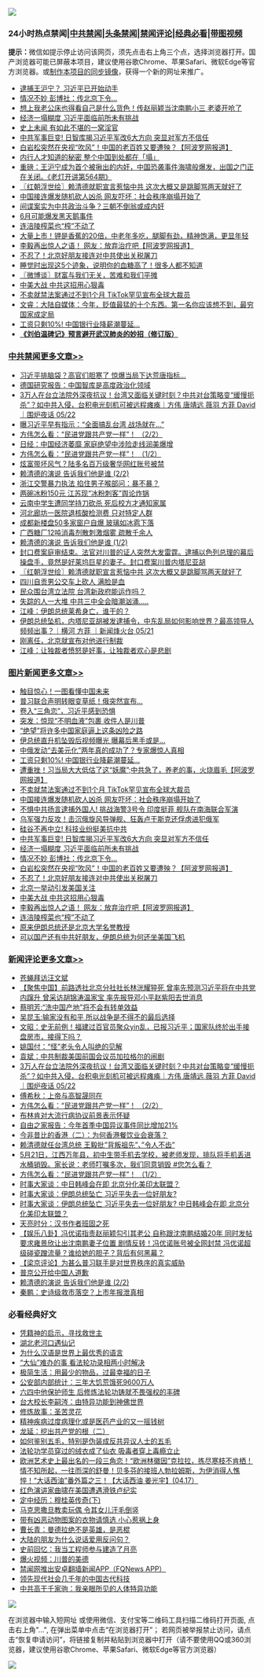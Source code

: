 ![](https://raw.githubusercontent.com/jsvpn/jsproxy/dev/64photo/fqnews-qr.jpg)

<div id="tt">
<h3>24小时热点禁闻|<a href="#%E4%B8%AD%E5%85%B1%E7%A6%81%E9%97%BB%E6%9B%B4%E5%A4%9A%E6%96%87%E7%AB%A0">中共禁闻</a>|<a href="#%E5%9B%BE%E7%89%87%E6%96%B0%E9%97%BB%E6%9B%B4%E5%A4%9A%E6%96%87%E7%AB%A0">头条禁闻</a>|<a href="#%E6%96%B0%E9%97%BB%E8%AF%84%E8%AE%BA%E6%9B%B4%E5%A4%9A%E6%96%87%E7%AB%A0">禁闻评论|<a href="#%E5%BF%85%E7%9C%8B%E7%BB%8F%E5%85%B8%E5%A5%BD%E6%96%87">经典必看</a>|<a href="https://9290254.xyz/3" target="_blank">带图视频</a></h3>
<div><b>提示：</b>微信如提示停止访问该网页，须先点击右上角三个点，选择浏览器打开。国产浏览器可能已屏蔽本项目，建议使用谷歌Chrome、苹果Safari、微软Edge等官方浏览器。或<a href="%E5%88%B6%E4%BD%9Cgit%E7%A6%81%E9%97%BB%E9%95%9C%E5%83%8F.md">制作本项目的同步镜像</a>，获得一个新的网址来推广。</div>
<ul>

<li><a href="/ccpdope/20240522/2039861.md">逮捕王沪宁？ 习近平已开始动手</a></li>
<li><a href="/topimagenews/20240522/2039931.md">情况不妙 彭博社：传北京下令…</a></li>
<li><a href="/cnnews/20240522/2039898.md">想上我老公床也得看自己是什么货色！传赵丽颖当沈南鹏小三 老婆开呛了</a></li>
<li><a href="/topimagenews/20240522/2039932.md">经济一塌糊度 习近平面临前所未有挑战</a></li>
<li><a href="/comments/20240522/2039848.md">史上未闻 有如此不堪的一窝淫官</a></li>
<li><a href="/topimagenews/20240522/2039973.md">中共军事巨变! 日智库揭习近平军改6大方向 突显对军方不信任</a></li>
<li><a href="/topimagenews/20240522/2039922.md">白岩松突然在央视“吹风”！中国的老百姓又要遭殃？【阿波罗网报道】</a></li>
<li><a href="/ccpdope/20240522/2040008.md">内行人才知道的秘密 整个中国到处都在「塌」</a></li>
<li><a href="/sohnews/20240522/2039900.md">重磅：王沪宁成为首个被揪出的内奸，中国恐袭事件海啸般爆发，出国之门正在关闭。《老灯开讲第564期》</a></li>
<li><a href="/cbnews/20240522/2039860.md">〖红朝浮世绘〗赖清德就职宣言惹恼中共 这次大概又是跳脚骂两天就好了</a></li>
<li><a href="/topimagenews/20240522/2040019.md">中国接连爆发随机砍人凶杀 网友吓坏：社会秩序崩塌开始了</a></li>
<li><a href="/baitai/20240522/2040003.md">间谍案实为中共政治斗争？三朝不倒翁或成内奸</a></li>
<li><a href="/cnnews/20240522/2039996.md">6月可能爆发黑天鹅事件</a></li>
<li><a href="/topimagenews/20240522/2039856.md">连涪陵榨菜也“榨”不动了</a></li>
<li><a href="/health/20240522/2039936.md">大量上市！钾是香蕉的20倍，中老年多吃，腿脚有劲，精神饱满，更显年轻</a></li>
<li><a href="/topimagenews/20240522/2039862.md">李毅再出惊人之语！ 网友：放弃治疗吧【阿波罗网报道】</a></li>
<li><a href="/topimagenews/20240522/2039886.md">不忍了！北京好朋友接连对中共使出关税屠刀</a></li>
<li><a href="/health/20240522/2039935.md">睡觉时出现这5个迹象，说明你的血糖高了！很多人都不知道</a></li>
<li><a href="/ssgc/20240522/2039835.md">〖微博谈〗财富与我们无关，苦难和我们平摊</a></li>
<li><a href="/topimagenews/20240522/2039884.md">中美大战 中共这招用心狠毒</a></li>
<li><a href="/topimagenews/20240523/2040092.md">不卖就禁法案通过不到1个月 TikTok罕见宣布全球大裁员</a></li>
<li><a href="/sohnews/20240522/2039928.md">文睿：大陆自媒体：今年，贬值最猛的十个东西。第一名你应该想不到，最穷国家成定局</a></li>
<li><a href="/topimagenews/20240523/2040180.md">工资只剩10%! 中国银行业降薪潮蔓延…</a></li>
<li><b><a href="/comments/20200207/1272816.md" target="_blank">《刘伯温碑记》预言避开武汉肺炎的妙招（修订版）</a></b></li>
</ul>
</div>

<div class="catlist">
<h3><a href="/cbnews/" target="_blank">中共禁闻</a><span><a href="/cbnews/" target="_blank" rel="nofollow">更多文章>></a></span></h3>
<ul>
<li><a href="/cbnews/20240523/2040232.md" target="_blank">习近平排脑袋？高官们胆寒了 惊爆当局下达荒唐指标…</a></li>
<li><a href="/cbnews/20240523/2040231.md" target="_blank">德国研究报告：中国智库是高度政治化领域</a></li>
<li><a href="/comments/20240523/2040212.md" target="_blank">3万人在台立法院外深夜抗议！台湾又面临关键时刻？中共对台策略变“缓慢扼杀”？如中共入侵，台积电光刻机可被远程瘫痪｜方伟 唐靖远 薇羽 方菲 David ｜围炉夜话 05/22</a></li>
<li><a href="/cbnews/20240523/2040211.md" target="_blank">曝习近平早有指示：“全面搞乱台湾 战场就在…”</a></li>
<li><a href="/comments/20240523/2040140.md" target="_blank">方伟怎么看：“民进党跟共产党一样”！ （2/2）</a></li>
<li><a href="/cbnews/20240523/2040114.md" target="_blank">日经：中国经济萎靡 家庭绝望中涉险走线润美爆增</a></li>
<li><a href="/comments/20240523/2040113.md" target="_blank">方伟怎么看：“民进党跟共产党一样”！ （1/2）</a></li>
<li><a href="/cbnews/20240522/2040037.md" target="_blank">炫富带坏风气？陆多名百万级奢华网红账号被禁</a></li>
<li><a href="/comments/20240522/2040000.md" target="_blank">赖清德的演说 告诉我们他是谁 (2/2)</a></li>
<li><a href="/cbnews/20240522/2039987.md" target="_blank">浙江交警暴力执法 掐住男子喉部问：暴不暴？</a></li>
<li><a href="/cbnews/20240522/2039985.md" target="_blank">两碗冰粉150元 江苏现“冰粉刺客”舆论炸锅</a></li>
<li><a href="/cbnews/20240522/2039984.md" target="_blank">云南中学生遭同学持刀砍杀 死后校方才通知家属</a></li>
<li><a href="/cbnews/20240522/2039983.md" target="_blank">河北廊坊一医院退核酸检测费 只对特定人群</a></li>
<li><a href="/cbnews/20240522/2039982.md" target="_blank">成都新楼盘50多家窗户自爆 玻璃如冰雹下落</a></li>
<li><a href="/cbnews/20240522/2039981.md" target="_blank">广西糖厂12吨消毒剂散刺激烟雾 疏散千余人</a></li>
<li><a href="/comments/20240522/2039966.md" target="_blank">赖清德的演说 告诉我们他是谁 (1/2)</a></li>
<li><a href="/comments/20240522/2039911.md" target="_blank">封口费案庭审结束。法官对川普的证人突然大发雷霆。逮捕以色列总理的幕后操盘手，竟然是好莱坞巨星的妻子。封口费案川普内塔尼亚胡</a></li>
<li><a href="/cbnews/20240522/2039860.md" target="_blank">〖红朝浮世绘〗赖清德就职宣言惹恼中共 这次大概又是跳脚骂两天就好了</a></li>
<li><a href="/cbnews/20240522/2039815.md" target="_blank">四川自贡男公交车上砍人 满脸是血</a></li>
<li><a href="/comments/20240522/2039812.md" target="_blank">民众围台湾立法院 台湾新政府能运作吗？</a></li>
<li><a href="/cbnews/20240522/2039798.md" target="_blank">失踪的人一大堆 中共三中全会暗潮汹涌…..</a></li>
<li><a href="/cbnews/20240522/2039784.md" target="_blank">江峰：伊朗总统莱希身亡，谁干的？</a></li>
<li><a href="/comments/20240522/2039766.md" target="_blank">伊朗总统坠机，内塔尼亚胡被发逮捕令，中东乱局如何影响世界？最高领导人频频出事？｜横河 方菲 ｜新闻烽火台 05/21</a></li>
<li><a href="/cbnews/20240522/2039762.md" target="_blank">刚离任，北京就宣布对他进行制裁</a></li>
<li><a href="/cbnews/20240522/2039753.md" target="_blank">江峰：让独裁者愤怒是好事，让独裁者欢心是悲剧</a></li>

</ul>
</div>
<div class="catlist">
<h3><a href="/topimagenews/" target="_blank">图片新闻</a><span><a href="/topimagenews/" target="_blank" rel="nofollow">更多文章>></a></span></h3>
<ul>
<li><a href="/topimagenews/20240523/2040247.md" target="_blank">触目惊心！一图看懂中国未来</a></li>
<li><a href="/topimagenews/20240523/2040246.md" target="_blank">普习联合声明转眼变草纸！俄突然宣布…</a></li>
<li><a href="/topimagenews/20240523/2040230.md" target="_blank">卷入“三角恋”，习近平感到恐惧</a></li>
<li><a href="/topimagenews/20240523/2040229.md" target="_blank">突发：惊现“不明血液”包裹 收件人是川普</a></li>
<li><a href="/topimagenews/20240523/2040210.md" target="_blank">“绝望”将许多中国家庭逼上这条凶险之路</a></li>
<li><a href="/topimagenews/20240523/2040209.md" target="_blank">伊总统直升机坠毁后视频曝光 曝幕后黑手或是…</a></li>
<li><a href="/topimagenews/20240523/2040208.md" target="_blank">中俄发动“去美元化”两年真的成功了？专家爆惊人真相</a></li>
<li><a href="/topimagenews/20240523/2040180.md" target="_blank">工资只剩10%! 中国银行业降薪潮蔓延…</a></li>
<li><a href="/topimagenews/20240523/2040179.md" target="_blank">遭重挫！习当局大大低估了这“妖魔”;中共急了，养老的事，火烧眉毛【阿波罗网报道】</a></li>
<li><a href="/topimagenews/20240523/2040092.md" target="_blank">不卖就禁法案通过不到1个月 TikTok罕见宣布全球大裁员</a></li>
<li><a href="/topimagenews/20240522/2040019.md" target="_blank">中国接连爆发随机砍人凶杀 网友吓坏：社会秩序崩塌开始了</a></li>
<li><a href="/topimagenews/20240522/2040018.md" target="_blank">不惧中共扬言逮捕外国人! 挑战海警3号令 印度挺菲 舰队在南海联合军演</a></li>
<li><a href="/topimagenews/20240522/2040017.md" target="_blank">乌军强力反攻！击沉俄旋风导弹舰、狂轰卢干斯克还俘虏进犯俄军</a></li>
<li><a href="/topimagenews/20240522/2039980.md" target="_blank">硅谷不再中立! 科技业纷挺美抗中共</a></li>
<li><a href="/topimagenews/20240522/2039973.md" target="_blank">中共军事巨变! 日智库揭习近平军改6大方向 突显对军方不信任</a></li>
<li><a href="/topimagenews/20240522/2039932.md" target="_blank">经济一塌糊度 习近平面临前所未有挑战</a></li>
<li><a href="/topimagenews/20240522/2039931.md" target="_blank">情况不妙 彭博社：传北京下令…</a></li>
<li><a href="/topimagenews/20240522/2039922.md" target="_blank">白岩松突然在央视“吹风”！中国的老百姓又要遭殃？【阿波罗网报道】</a></li>
<li><a href="/topimagenews/20240522/2039886.md" target="_blank">不忍了！北京好朋友接连对中共使出关税屠刀</a></li>
<li><a href="/topimagenews/20240522/2039885.md" target="_blank">北京一举动引发美国关注</a></li>
<li><a href="/topimagenews/20240522/2039884.md" target="_blank">中美大战 中共这招用心狠毒</a></li>
<li><a href="/topimagenews/20240522/2039862.md" target="_blank">李毅再出惊人之语！ 网友：放弃治疗吧【阿波罗网报道】</a></li>
<li><a href="/topimagenews/20240522/2039856.md" target="_blank">连涪陵榨菜也“榨”不动了</a></li>
<li><a href="/topimagenews/20240522/2039786.md" target="_blank">原来伊朗总统还是北京大学名誉教授</a></li>
<li><a href="/topimagenews/20240522/2039761.md" target="_blank">可以国产还有中共好朋友，伊朗总统为何还坐美国飞机</a></li>

</ul>
</div>
<div class="catlist">
<h3><a href="/comments/" target="_blank">新闻评论</a><span><a href="/comments/" target="_blank" rel="nofollow">更多文章>></a></span></h3>
<ul>
<li><a href="/comments/20240523/2040242.md" target="_blank">苍蝇拜访汪文斌</a></li>
<li><a href="/comments/20240523/2040240.md" target="_blank">【聚焦中国】前路透社北京分社社长林洸耀猝死 曾率先预测习近平将在中共党内蹿升 曾采访胡锦涛温家宝 率先报导邓小平赵紫阳去世消息</a></li>
<li><a href="/comments/20240523/2040234.md" target="_blank">蔡明芳:“洗中国产地”将不会有转单效益</a></li>
<li><a href="/comments/20240523/2040233.md" target="_blank">吴昆玉:输家没有和平 所以战争是不得不的最后选择</a></li>
<li><a href="/comments/20240523/2040228.md" target="_blank">文昭：史无前例！福建过百官员聚众yin乱，已报习近平；国家队终於出手接盘房市，接得下吗？</a></li>
<li><a href="/comments/20240523/2040218.md" target="_blank">姚国付：“怪”老头令人叫绝的见解</a></li>
<li><a href="/comments/20240523/2040217.md" target="_blank">袁斌：中共制裁美国前国会议员加拉格尔的闹剧</a></li>
<li><a href="/comments/20240523/2040212.md" target="_blank">3万人在台立法院外深夜抗议！台湾又面临关键时刻？中共对台策略变“缓慢扼杀”？如中共入侵，台积电光刻机可被远程瘫痪｜方伟 唐靖远 薇羽 方菲 David ｜围炉夜话 05/22</a></li>
<li><a href="/comments/20240523/2040182.md" target="_blank">傅希秋：上帝与高智晟同在</a></li>
<li><a href="/comments/20240523/2040140.md" target="_blank">方伟怎么看：“民进党跟共产党一样”！ （2/2）</a></li>
<li><a href="/comments/20240523/2040139.md" target="_blank">布林肯对大流行病协议前景表示怀疑</a></li>
<li><a href="/comments/20240523/2040138.md" target="_blank">自由之家报告：今年首季中国异议事件同比增加21%</a></li>
<li><a href="/comments/20240523/2040137.md" target="_blank">今非昔比的香港（二）：为何香港餐饮业会衰落？</a></li>
<li><a href="/comments/20240523/2040135.md" target="_blank">赖清德就任台湾总统 王毅批&#8221;背叛祖先&#8221;、&#8221;令人不齿&#8221;</a></li>
<li><a href="/comments/20240523/2040121.md" target="_blank">5月21日，江西万年县，初中生带手机去学校，被老师发现，排队将手机丢进水桶销毁。家长说：老师叮嘱多次，我们同意销毁 #您怎么看？</a></li>
<li><a href="/comments/20240523/2040113.md" target="_blank">方伟怎么看：“民进党跟共产党一样”！ （1/2）</a></li>
<li><a href="/comments/20240522/2040071.md" target="_blank">时事大家谈：中日韩峰会在即 北京分化美印太联盟？</a></li>
<li><a href="/comments/20240522/2040070.md" target="_blank">时事大家谈：伊朗总统坠亡 习近平失去一位好朋友?</a></li>
<li><a href="/comments/20240522/2040069.md" target="_blank">时事大家谈：伊朗总统坠亡 习近平失去一位好朋友? 中日韩峰会在即 北京分化美印太联盟？</a></li>
<li><a href="/comments/20240522/2040060.md" target="_blank">天亮时分：汉书作者班固之死</a></li>
<li><a href="/comments/20240522/2040046.md" target="_blank">【娱乐八卦】冯优诺指责赵丽颖勾引其老公 自称跟沈南鹏结婚20年 同时发帖要求雍景欣让出沈南鹏妻子位置 剧情反转！冯优诺账号被全网封禁 冯优诺超级碰瓷蹭流量？谁给她的胆子？背后有何黑幕？</a></li>
<li><a href="/comments/20240522/2040029.md" target="_blank">【梁京评论】为甚么普习联手是对世界秩序的真实威胁</a></li>
<li><a href="/comments/20240522/2040015.md" target="_blank">普京公开给中国人道歉</a></li>
<li><a href="/comments/20240522/2040000.md" target="_blank">赖清德的演说 告诉我们他是谁 (2/2)</a></li>
<li><a href="/comments/20240522/2039993.md" target="_blank">秦鹏：史诗级救市落空？上市年报泄真相</a></li>

</ul>
</div>

<div class="catlist">
<h3>必看经典好文</h3>
<ul>
<li><a href="/tculture/xiulian/20150708/421752.md" target="_blank">凭籍神的启示，寻找救世主</a></li>
<li><a href="/comments/20240116/1984226.md" target="_blank">湖北老河口遇仙记</a></li>
<li><a href="/ssgc/20200820/1382763.md" target="_blank">为什么汉语是世界上最优秀的语言</a></li>
<li><a href="/cbnews/20210428/1535533.md" target="_blank">“大仙”难办的事  看法轮功录相两小时解决</a></li>
<li><a href="/comments/20221023/1801109.md" target="_blank">极简生活：用最少的物品，过最幸福的日子</a></li>
<li><a href="/comments/20200515/220430.md" target="_blank">公安部内部统计：三年大饥荒饿死9600万人</a></li>
<li><a href="/comments/20200926/1403542.md" target="_blank">六四中他保护师生 后修炼法轮功铸就不畏强权的丰碑</a></li>
<li><a href="/aomi/life/20141109/310549.md" target="_blank">台大校长李嗣涔：由特异功能到神佛世界</a></li>
<li><a href="/comments/20220522/1736049.md" target="_blank">修炼故事：圣苦灵花</a></li>
<li><a href="/lifebaike/20230911/1932098.md" target="_blank">精神疾病过度病理化或是医药产业的又一摇钱树</a></li>
<li><a href="/comments/20200928/1404653.md" target="_blank">龙延：挖出共产党的根（二）</a></li>
<li><a href="/comments/20221120/1813928.md" target="_blank">如何鉴别五毛，特别是伪装成反共异议人士的五毛</a></li>
<li><a href="/comments/20210317/1506773.md" target="_blank">法轮功学员穿过的绒衣成了仙衣 吸毒者穿上毒瘾立止</a></li>
<li><a href="/bannedvideo/20210418/1528557.md" target="_blank">欧洲艺术史上最出名的一段三角恋！“欧洲林徽因”克拉拉，拣尽寒枝不肯栖！情不知所起，一往而深的舒曼！贝多芬的接班人勃拉姆斯，为伊消得人憔悴！“大话西油”番外篇之三！【大话西油 姜光宇】(04.17）</a></li>
<li><a href="/lishi/20140517/664349.md" target="_blank">红色演讲家曲啸在美国遭遇滑铁卢纪实</a></li>
<li><a href="/tculture/xiulian/20151108/468739.md" target="_blank">定中经历：穆桂英传奇(下)</a></li>
<li><a href="/lifebaike/20180921/1001202.md" target="_blank">马克思撒旦教卖玩偶 令其女儿汗毛倒竖</a></li>
<li><a href="/lifebaike/20180811/984246.md" target="_blank">带有凶恶动物图案的衣物请慎选 小心惹祸上身</a></li>
<li><a href="/comments/20220727/1763613.md" target="_blank">曹长青：曼德拉绝不是英雄，是恶棍</a></li>
<li><a href="/lifebaike/20200505/1323183.md" target="_blank">大陆的朋友为什么说话爱用反问句？</a></li>
<li><a href="/aomi/history/20141104/323033.md" target="_blank">史前回忆：我当工程师参与建造了月亮</a></li>
<li><a href="/comments/20240416/2025464.md" target="_blank">爆火视频：川普的美德</a></li>
<li><a href="/comments/20200503/1322531.md" target="_blank">禁闻网推出安卓翻墙新闻APP（FQNews APP）</a></li>
<li><a href="/comments/20220329/1711799.md" target="_blank">领先现代社会几千年的中国古代科技</a></li>
<li><a href="/cnnews/20221111/1809674.md" target="_blank">中共高干千家驹：我亲眼所见的人体特异功能</a></li>

</ul>
</div>

![](https://raw.githubusercontent.com/jsvpn/jsproxy/dev/64photo/fqnews-qr.jpg)

在浏览器中输入短网址 或使用微信、支付宝等二维码工具扫描二维码打开页面, 点击右上角"...", 在弹出菜单中点击“在浏览器打开”； 若网页被举报禁止访问，请点击“恢复申请访问”，将链接复制并粘贴到浏览器中打开（请不要使用QQ或360浏览器，建议使用谷歌Chrome、苹果Safari、微软Edge等官方浏览器）

![](https://raw.githubusercontent.com/jsvpn/jsproxy/dev/64photo/wx.jpg)